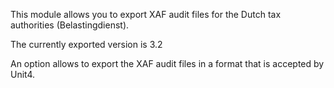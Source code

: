 This module allows you to export XAF audit files for the Dutch tax
authorities (Belastingdienst).

The currently exported version is 3.2

An option allows to export the XAF audit files in a format that is
accepted by Unit4.
